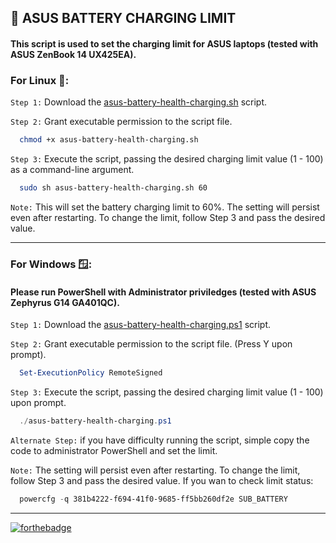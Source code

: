 ## 🔋 ASUS BATTERY CHARGING LIMIT

#### This script is used to set the charging limit for ASUS laptops (tested with ASUS ZenBook 14 UX425EA).

### For Linux 🐧:

`Step 1:` Download the [asus-battery-health-charging.sh](https://github.com/alik-agarwala/ASUS-battery-charging-limit/blob/main/asus-battery-health-charging.sh) script.

`Step 2:` Grant executable permission to the script file.
```bash
  chmod +x asus-battery-health-charging.sh
```

`Step 3:` Execute the script, passing the desired charging limit value (1 - 100) as a command-line argument.
```bash
  sudo sh asus-battery-health-charging.sh 60
```
`Note:` This will set the battery charging limit to 60%. The setting will persist even after restarting. To change the limit, follow Step 3 and pass the desired value.

---

### For Windows 🪟:

#### Please run PowerShell with Administrator priviledges (tested with ASUS Zephyrus G14 GA401QC).

`Step 1:` Download the [asus-battery-health-charging.ps1](/asus-battery-health-charging.ps1) script.

`Step 2:` Grant executable permission to the script file. (Press Y upon prompt).
```powershell
  Set-ExecutionPolicy RemoteSigned
```

`Step 3:` Execute the script, passing the desired charging limit value (1 - 100) upon prompt.
```powershell
  ./asus-battery-health-charging.ps1
```

`Alternate Step:` if you have difficulty running the script, simple copy the code to administrator PowerShell and set the limit.

`Note:`  The setting will persist even after restarting. To change the limit, follow Step 3 and pass the desired value. If you wan to check limit status:
```powershell
  powercfg -q 381b4222-f694-41f0-9685-ff5bb260df2e SUB_BATTERY
```

---

[![forthebadge](https://forthebadge.com/images/badges/60-percent-of-the-time-works-every-time.svg)](https://forthebadge.com)
